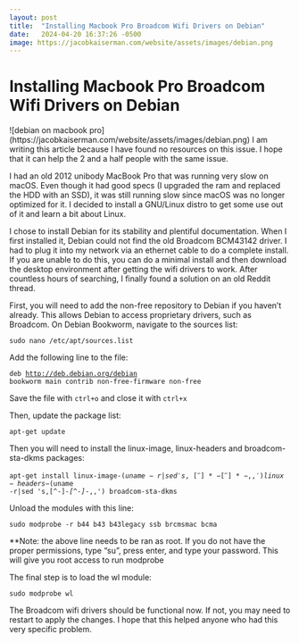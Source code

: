 ```yaml
---
layout: post
title:  "Installing Macbook Pro Broadcom Wifi Drivers on Debian"
date:   2024-04-20 16:37:26 -0500
image: https://jacobkaiserman.com/website/assets/images/debian.png
---
```

<h1>Installing Macbook Pro Broadcom Wifi Drivers on Debian</h1>
![debian on macbook pro](https://jacobkaiserman.com/website/assets/images/debian.png)
I am writing this article because I have found no resources on this issue. I hope that it can help the 2 and a half people with the same issue.

I had an old 2012 unibody MacBook Pro that was running very slow on macOS. Even though it had good specs (I upgraded the ram and replaced the HDD with an SSD), it was still running slow since macOS was no longer optimized for it. I decided to install a GNU/Linux distro to get some use out of it and learn a bit about Linux.

I chose to install Debian for its stability and plentiful documentation. When I first installed it, Debian could not find the old Broadcom BCM43142 driver. I had to plug it into my network via an ethernet cable to do a complete install. If you are unable to do this, you can do a minimal install and then download the desktop environment after getting the wifi drivers to work. After countless hours of searching, I finally found a solution on an old Reddit thread.

First, you will need to add the non-free repository to Debian if you haven’t already. This allows Debian to access proprietary drivers, such as Broadcom. On Debian Bookworm, navigate to the sources list:

<code>sudo nano /etc/apt/sources.list</code>

Add the following line to the file:

<code>deb http://deb.debian.org/debian bookworm main contrib non-free-firmware non-free</code>

Save the file with <code>ctrl+o</code> and close it with <code>ctrl+x</code>

Then, update the package list:

<code>apt-get update</code>

Then you will need to install the linux-image, linux-headers and broadcom-sta-dkms packages:

<code>apt-get install linux-image-$(uname -r|sed 's,[^-]*-[^-]*-,,') linux-headers-$(uname -r|sed 's,[^-]*-[^-]*-,,') broadcom-sta-dkms</code>

Unload the modules with this line:

<code>sudo modprobe -r b44 b43 b43legacy ssb brcmsmac bcma</code>

**Note: the above line needs to be ran as root. If you do not have the proper permissions, type “su”, press enter, and type your password. This will give you root access to run modprobe

The final step is to load the wl module:

<code>sudo modprobe wl</code>

The Broadcom wifi drivers should be functional now. If not, you may need to restart to apply the changes. I hope that this helped anyone who had this very specific problem.
